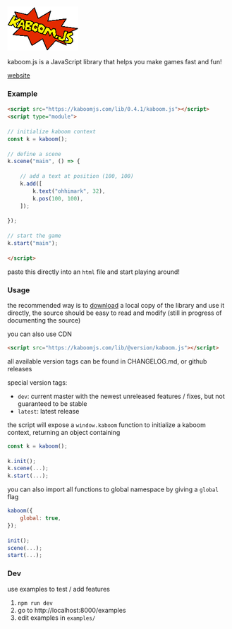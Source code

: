 ![logo](misc/kaboom.png)

kaboom.js is a JavaScript library that helps you make games fast and fun!

[website](https://kaboomjs.com/)

### Example

```html
<script src="https://kaboomjs.com/lib/0.4.1/kaboom.js"></script>
<script type="module">

// initialize kaboom context
const k = kaboom();

// define a scene
k.scene("main", () => {

	// add a text at position (100, 100)
	k.add([
		k.text("ohhimark", 32),
		k.pos(100, 100),
	]);

});

// start the game
k.start("main");

</script>
```

paste this directly into an `html` file and start playing around!

### Usage

the recommended way is to [download](https://kaboomjs.com/lib/latest/kaboom.js) a local copy of the library and use it directly, the source should be easy to read and modify (still in progress of documenting the source)

you can also use CDN

```html
<script src="https://kaboomjs.com/lib/@version/kaboom.js"></script>
```

all available version tags can be found in CHANGELOG.md, or github releases

special version tags:
- `dev`: current master with the newest unreleased features / fixes, but not guaranteed to be stable
- `latest`: latest release

the script will expose a `window.kaboom` function to initialize a kaboom context, returning an object containing

```js
const k = kaboom();

k.init();
k.scene(...);
k.start(...);
```

you can also import all functions to global namespace by giving a `global` flag

```js
kaboom({
	global: true,
});

init();
scene(...);
start(...);
```

### Dev

use examples to test / add features

1. `npm run dev`
1. go to http://localhost:8000/examples
1. edit examples in `examples/`
